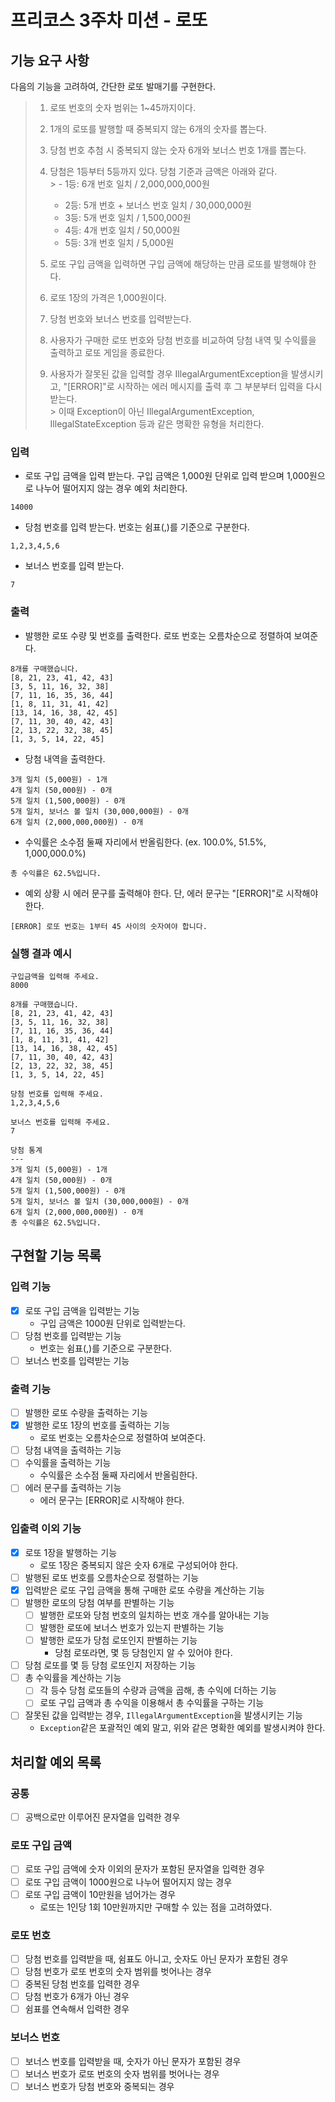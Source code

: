 # 프리코스 3주차 미션 - 로또

## 기능 요구 사항

다음의 기능을 고려하여, 간단한 로또 발매기를 구현한다.

> 1. 로또 번호의 숫자 범위는 1~45까지이다.<br>
>
>
> 2. 1개의 로또를 발행할 때 중복되지 않는 6개의 숫자를 뽑는다.<br>
>
>
> 3. 당첨 번호 추첨 시 중복되지 않는 숫자 6개와 보너스 번호 1개를 뽑는다.<br>
>
>
> 4. 당첨은 1등부터 5등까지 있다. 당첨 기준과 금액은 아래와 같다.<br>
     >    - 1등: 6개 번호 일치 / 2,000,000,000원<br>
>    - 2등: 5개 번호 + 보너스 번호 일치 / 30,000,000원<br>
>    - 3등: 5개 번호 일치 / 1,500,000원<br>
>    - 4등: 4개 번호 일치 / 50,000원<br>
>    - 5등: 3개 번호 일치 / 5,000원<br>
>
> 5. 로또 구입 금액을 입력하면 구입 금액에 해당하는 만큼 로또를 발행해야 한다.<br>
>
>
> 6. 로또 1장의 가격은 1,000원이다.<br>
>
>
> 7. 당첨 번호와 보너스 번호를 입력받는다.<br>
>
>
> 8. 사용자가 구매한 로또 번호와 당첨 번호를 비교하여 당첨 내역 및 수익률을 출력하고 로또 게임을 종료한다.<br>
>
>
> 9. 사용자가 잘못된 값을 입력할 경우 IllegalArgumentException을 발생시키고, "[ERROR]"로 시작하는 에러 메시지를 출력 후 그 부분부터 입력을 다시 받는다.<br>
     > 이때 Exception이 아닌 IllegalArgumentException, IllegalStateException 등과 같은 명확한 유형을 처리한다.
>

### 입력
- 로또 구입 금액을 입력 받는다. 구입 금액은 1,000원 단위로 입력 받으며 1,000원으로 나누어 떨어지지 않는 경우 예외 처리한다.
```
14000
```
- 당첨 번호를 입력 받는다. 번호는 쉼표(,)를 기준으로 구분한다.
```
1,2,3,4,5,6
```
- 보너스 번호를 입력 받는다.
```
7
```

### 출력
- 발행한 로또 수량 및 번호를 출력한다. 로또 번호는 오름차순으로 정렬하여 보여준다.
```
8개를 구매했습니다.
[8, 21, 23, 41, 42, 43] 
[3, 5, 11, 16, 32, 38] 
[7, 11, 16, 35, 36, 44] 
[1, 8, 11, 31, 41, 42] 
[13, 14, 16, 38, 42, 45] 
[7, 11, 30, 40, 42, 43] 
[2, 13, 22, 32, 38, 45] 
[1, 3, 5, 14, 22, 45]
```
- 당첨 내역을 출력한다.
```
3개 일치 (5,000원) - 1개
4개 일치 (50,000원) - 0개
5개 일치 (1,500,000원) - 0개
5개 일치, 보너스 볼 일치 (30,000,000원) - 0개
6개 일치 (2,000,000,000원) - 0개
```
- 수익률은 소수점 둘째 자리에서 반올림한다. (ex. 100.0%, 51.5%, 1,000,000.0%)
```
총 수익률은 62.5%입니다.
```
- 예외 상황 시 에러 문구를 출력해야 한다. 단, 에러 문구는 "[ERROR]"로 시작해야 한다.
```
[ERROR] 로또 번호는 1부터 45 사이의 숫자여야 합니다.
```

### 실행 결과 예시
```
구입금액을 입력해 주세요.
8000

8개를 구매했습니다.
[8, 21, 23, 41, 42, 43] 
[3, 5, 11, 16, 32, 38] 
[7, 11, 16, 35, 36, 44] 
[1, 8, 11, 31, 41, 42] 
[13, 14, 16, 38, 42, 45] 
[7, 11, 30, 40, 42, 43] 
[2, 13, 22, 32, 38, 45] 
[1, 3, 5, 14, 22, 45]

당첨 번호를 입력해 주세요.
1,2,3,4,5,6

보너스 번호를 입력해 주세요.
7

당첨 통계
---
3개 일치 (5,000원) - 1개
4개 일치 (50,000원) - 0개
5개 일치 (1,500,000원) - 0개
5개 일치, 보너스 볼 일치 (30,000,000원) - 0개
6개 일치 (2,000,000,000원) - 0개
총 수익률은 62.5%입니다.
```

## 구현할 기능 목록

### 입력 기능
- [x] 로또 구입 금액을 입력받는 기능
    - 구입 금액은 1000원 단위로 입력받는다.
- [ ] 당첨 번호를 입력받는 기능
    - 번호는 쉼표(,)를 기준으로 구분한다.
- [ ] 보너스 번호를 입력받는 기능

### 출력 기능
- [ ] 발행한 로또 수량을 출력하는 기능
- [x] 발행한 로또 1장의 번호를 출력하는 기능
    - 로또 번호는 오름차순으로 정렬하여 보여준다.
- [ ] 당첨 내역을 출력하는 기능
- [ ] 수익률을 출력하는 기능
    - 수익률은 소수점 둘째 자리에서 반올림한다.
- [ ] 에러 문구를 출력하는 기능
    - 에러 문구는 [ERROR]로 시작해야 한다.

### 입출력 이외 기능
- [x] 로또 1장을 발행하는 기능
    - 로또 1장은 중복되지 않은 숫자 6개로 구성되어야 한다.
- [ ] 발행된 로또 번호를 오름차순으로 정렬하는 기능
- [x] 입력받은 로또 구입 금액을 통해 구매한 로또 수량을 계산하는 기능
- [ ] 발행한 로또의 당첨 여부를 판별하는 기능
    - [ ] 발행한 로또와 당첨 번호의 일치하는 번호 개수를 알아내는 기능
    - [ ] 발행한 로또에 보너스 번호가 있는지 판별하는 기능
    - [ ] 발행한 로또가 당첨 로또인지 판별하는 기능
        - 당첨 로또라면, 몇 등 당첨인지 알 수 있어야 한다.
- [ ] 당첨 로또를 몇 등 당첨 로또인지 저장하는 기능
- [ ] 총 수익률을 계산하는 기능
    - [ ] 각 등수 당첨 로또들의 수량과 금액을 곱해, 총 수익에 더하는 기능
    - [ ] 로또 구입 금액과 총 수익을 이용해서 총 수익률을 구하는 기능
- [ ] 잘못된 값을 입력받는 경우, `IllegalArgumentException`을 발생시키는 기능
    - `Exception`같은 포괄적인 예외 말고, 위와 같은 명확한 예외를 발생시켜야 한다.

## 처리할 예외 목록

### 공통
- [ ] 공백으로만 이루어진 문자열을 입력한 경우

### 로또 구입 금액
- [ ] 로또 구입 금액에 숫자 이외의 문자가 포함된 문자열을 입력한 경우
- [ ] 로또 구입 금액이 1000원으로 나누어 떨어지지 않는 경우
- [ ] 로또 구입 금액이 10만원을 넘어가는 경우
    - 로또는 1인당 1회 10만원까지만 구매할 수 있는 점을 고려하였다.

### 로또 번호
- [ ] 당첨 번호를 입력받을 때, 쉼표도 아니고, 숫자도 아닌 문자가 포함된 경우
- [ ] 당첨 번호가 로또 번호의 숫자 범위를 벗어나는 경우
- [ ] 중복된 당첨 번호를 입력한 경우
- [ ] 당첨 번호가 6개가 아닌 경우
- [ ] 쉼표를 연속해서 입력한 경우

### 보너스 번호
- [ ] 보너스 번호를 입력받을 때, 숫자가 아닌 문자가 포함된 경우
- [ ] 보너스 번호가 로또 번호의 숫자 범위를 벗어나는 경우
- [ ] 보너스 번호가 당첨 번호와 중복되는 경우